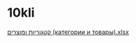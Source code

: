 # 10kli


[קטגוריות ומוצרים (категории и товары).xlsx](https://github.com/rino5777/10kli/files/8645229/default.xlsx)

